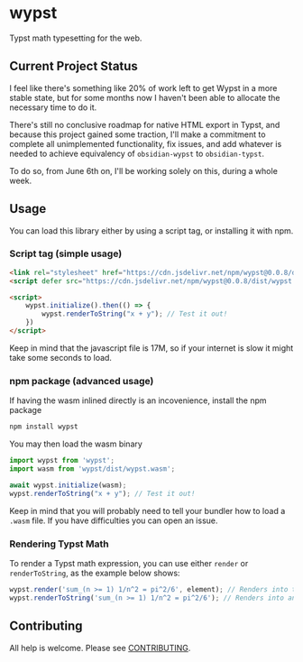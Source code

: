 # wypst
Typst math typesetting for the web.

## Current Project Status
I feel like there's something like 20% of work left to get Wypst in a more stable state, but for some months now I haven't been able to allocate the necessary time to do it.

There's still no conclusive roadmap for native HTML export in Typst, and because this project gained some traction, I'll make a commitment to complete all unimplemented functionality, fix issues, and add whatever is needed to achieve equivalency of `obsidian-wypst` to `obsidian-typst`.

To do so, from June 6th on, I'll be working solely on this, during a whole week.

## Usage
You can load this library either by using a script tag, or installing it with npm.

### Script tag (simple usage)
```html
<link rel="stylesheet" href="https://cdn.jsdelivr.net/npm/wypst@0.0.8/dist/wypst.min.css" crossorigin="anonymous">
<script defer src="https://cdn.jsdelivr.net/npm/wypst@0.0.8/dist/wypst.min.js" crossorigin="anonymous"></script>

<script>
    wypst.initialize().then(() => {
        wypst.renderToString("x + y"); // Test it out!
    })
</script>
```

Keep in mind that the javascript file is 17M, so if your internet is slow it might take some seconds to load.

### npm package (advanced usage)
If having the wasm inlined directly is an incovenience, install the npm package
```bash
npm install wypst
```

You may then load the wasm binary
```javascript
import wypst from 'wypst';
import wasm from 'wypst/dist/wypst.wasm';

await wypst.initialize(wasm);
wypst.renderToString("x + y"); // Test it out!
```

Keep in mind that you will probably need to tell your bundler how to load a `.wasm` file. If you have difficulties you can open an issue.

### Rendering Typst Math
To render a Typst math expression, you can use either `render` or `renderToString`, as the example below shows:
```javascript
wypst.render('sum_(n >= 1) 1/n^2 = pi^2/6', element); // Renders into the HTML element
wypst.renderToString('sum_(n >= 1) 1/n^2 = pi^2/6'); // Renders into an HTML string
```

## Contributing
All help is welcome. Please see [CONTRIBUTING](CONTRIBUTING.md).
